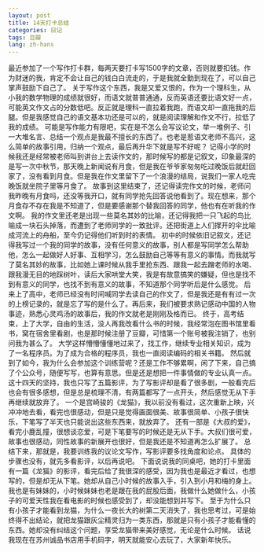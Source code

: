 ```yaml
---
layout: post
title: 14天打卡总结
categories: 日记
tags: 豆瓣
lang: zh-hans
---
```

最近参加了一个写作打卡群，每两天要打卡写1500字的文章，否则就要扣钱。作为财迷的我，肯定不会让自己的钱白白流走的，于是我就全勤到现在了，可以自己掌声鼓励下自己了。
关于写作这个东西，我是又爱又恨的，作为一个理科生，从小我的数学物理的成绩就很好，而语文就普普通通，反而英语还要比语文好一点，可能英文作文占的分数低吧。反正就是理科一直拉着我跑，而语文却一直拖我的后腿。但是我感觉自己的语文基本功还是可以的，就是阅读理解和作文不行，拉低了我的成绩。
可能是写作能力有限吧，实在是不怎么会写议论文，举一堆例子、引一大堆名言、总结一个观点是我最不擅长的东西了。也老是惹语文老师不高兴，这么简单的故事引用，归纳一个观点，最后再升华下就是写不好呢？
记得小学的时候我还是经常被老师叫到讲台上去读作文的，那时候写的都是记叙文，印象最深的是写一次中秋节，那天晚上新闻说有月食，但是我在爷爷家匆匆吃过晚饭后就赶回家了，没有看到月食。但是我在作文里留下了一个浪漫的结局，说我们一家人吃完晚饭就坐院子里等月食了。
故事到这里结束了，还记得读完作文的时候，老师问我昨晚有月食吗，还没等我开口，就有同学抢先回答说他看到了。现在想来，那个月食存不存在我是不知道了，但是要感谢那个替我回答的同学，他也有在听我的作文啊。
我的作文里还老是出现一些莫名其妙的比喻，还记得我把一只飞起的鸟比喻成一块石头掉落，而遭到了老师同学的一致批评。还把街道上人们撑开的伞比喻成河流上的舟船，至今仍记得他们听到时的表情。
初中的时候依旧记叙文，还记得我写过一个我的同学的故事，没有任何意义的故事，别人都是写同学怎么帮助他，怎么一起做好人好事、互相学习，怎么鼓励自己等等有意义的事情。而我就写了莫名其妙的故事，比如她上课时候从我手里抢东西、跟我一起去蹭老师的水喝、跟我漫无目的地踩树叶，读后大家哄堂大笑，我是有故意搞笑的嫌疑，但也是找不到有意义的同学，也找不到有意义的故事，不知道那个同学听后是什么感觉。
后来上了高中，老师已经没有时间喊同学去读自己的作文了，但是我还是有有过一次的上榜记录的，就是忘了写的是什么了。再后来，我们被要求熟记感动中国的人物事迹，熟悉心灵鸡汤的故事后，我的作文就老是刚刚及格而已。
终于，高考结束，上了大学，自由的生活，没人再我改看什么书的时候，我经常泡在图书馆里看书，窝在宿舍里看剧，也是那时候注册了豆瓣，可惜第一个账号被我注销了，也别问我为甚么了。
大学这样懵懵懂懂地过来了，找工作，继续专业相关知识，成为了一名程序员。为了成为合格的程序员，我也一直阅读编码的相关书籍。
然后就到了如今，我为什么会参加这个训练营呢？还是工作不够累啊，闲了下来，自己搞了个公众号，随便写写，也算有意思。但是还是想把一件事情做的专业认真一点。
这十四天的坚持，我也只写了五篇影评，为了写影评却是看了很多剧，一般看完后也会有很多感想，但是总是梳理不清，有两篇都写了一点开头，然后感觉无从下手再继续就放弃了。
一个是宫崎骏的《龙猫》，我以前没有看过，这次重新上映，兴冲冲地去看，看完也很感动，但是只是觉得画面很美、故事很简单、小孩子很快乐，下笔写了半天也只能说出这些东西来，就放弃了。
还有一部是《大叔的爱》，看完小鹿乱撞，很想谈恋爱，可是下笔要写的时候还是无从下手。大叔们很可爱，故事也很感动，同性故事的新展开也很好，但是我还是不知道再怎么扩展了。
总结下来，那就是，我要训练我的议论文写作，写影评要多找角度和论点。
具体的步骤也没有，就先多看影评，以后再说吧。
下面说说我的同桌吧，她的打卡里面有一篇《龙猫》的影评，看完后给了我很深的感受，因为我也是最近才看过，也想写的，但是却无从下笔。她却从自己小时候的故事入手，引入到小月和梅的身上。我也是有妹妹的，小时候妹妹也老是跟在我的屁股后面，我做什么她做什么，小孩子的可爱天性我在看电影的时候也感受到了，却没能想到并写下。
至于为什么只有小孩子才能看到龙猫，为什么一夜长大的树第二天消失了，我也思考过，可是始终得不出结论，就把龙猫跟灰尘精灵归为一类东西，那就是只有小孩子才能看懂的东西。她却没有纠结这个问题，享受龙猫带来美好感觉，无论是什么时候。
话说我现在在苏州诚品书店用手机码字，明天就能安心去玩了，大家新年快乐。